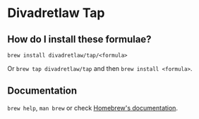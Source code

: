 # Divadretlaw Tap

## How do I install these formulae?
`brew install divadretlaw/tap/<formula>`

Or `brew tap divadretlaw/tap` and then `brew install <formula>`.

## Documentation
`brew help`, `man brew` or check [Homebrew's documentation](https://docs.brew.sh).

